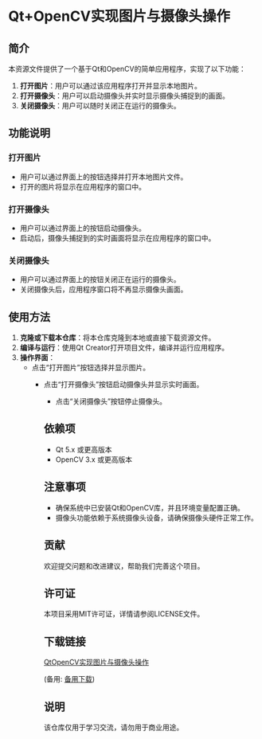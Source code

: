 # Qt+OpenCV实现图片与摄像头操作

## 简介

本资源文件提供了一个基于Qt和OpenCV的简单应用程序，实现了以下功能：

1. **打开图片**：用户可以通过该应用程序打开并显示本地图片。
2. **打开摄像头**：用户可以启动摄像头并实时显示摄像头捕捉到的画面。
3. **关闭摄像头**：用户可以随时关闭正在运行的摄像头。

## 功能说明

### 打开图片
- 用户可以通过界面上的按钮选择并打开本地图片文件。
- 打开的图片将显示在应用程序的窗口中。

### 打开摄像头
- 用户可以通过界面上的按钮启动摄像头。
- 启动后，摄像头捕捉到的实时画面将显示在应用程序的窗口中。

### 关闭摄像头
- 用户可以通过界面上的按钮关闭正在运行的摄像头。
- 关闭摄像头后，应用程序窗口将不再显示摄像头画面。

## 使用方法

1. **克隆或下载本仓库**：将本仓库克隆到本地或直接下载资源文件。
2. **编译与运行**：使用Qt Creator打开项目文件，编译并运行应用程序。
3. **操作界面**：
   - 点击“打开图片”按钮选择并显示图片。
      - 点击“打开摄像头”按钮启动摄像头并显示实时画面。
         - 点击“关闭摄像头”按钮停止摄像头。

         ## 依赖项

         - Qt 5.x 或更高版本
         - OpenCV 3.x 或更高版本

         ## 注意事项

         - 确保系统中已安装Qt和OpenCV库，并且环境变量配置正确。
         - 摄像头功能依赖于系统摄像头设备，请确保摄像头硬件正常工作。

         ## 贡献

         欢迎提交问题和改进建议，帮助我们完善这个项目。

         ## 许可证

         本项目采用MIT许可证，详情请参阅LICENSE文件。

         ## 下载链接
         [QtOpenCV实现图片与摄像头操作](https://pan.quark.cn/s/921f211c021a) 

         (备用: [备用下载](https://pan.baidu.com/s/1oVE6W9_0ojOUZMpQFm66cQ?pwd=zw7r))

         ## 说明

         该仓库仅用于学习交流，请勿用于商业用途。
